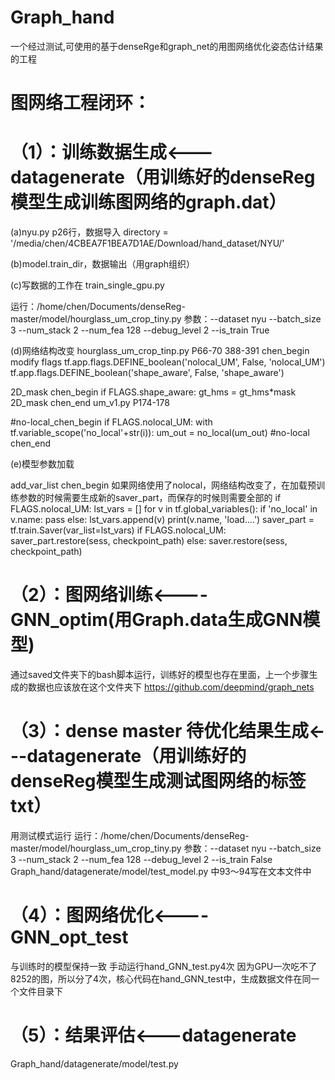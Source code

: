 # Graph_hand
一个经过测试,可使用的基于denseRge和graph_net的用图网络优化姿态估计结果的工程
# 图网络工程闭环：
# （1）：训练数据生成<---datagenerate（用训练好的denseReg模型生成训练图网络的graph.dat）

(a)nyu.py p26行，数据导入
directory = '/media/chen/4CBEA7F1BEA7D1AE/Download/hand_dataset/NYU/'

(b)model.train_dir，数据输出（用graph组织）

(c)写数据的工作在 train_single_gpu.py

运行：/home/chen/Documents/denseReg-master/model/hourglass_um_crop_tiny.py
参数：--dataset nyu --batch_size 3 --num_stack 2 --num_fea 128 --debug_level 2 --is_train True

(d)网络结构改变
hourglass_um_crop_tinp.py P66-70   388-391
chen_begin modify flags
tf.app.flags.DEFINE_boolean('nolocal_UM', False,
                            'nolocal_UM')
tf.app.flags.DEFINE_boolean('shape_aware', False,
                            'shape_aware')

2D_mask chen_begin
if FLAGS.shape_aware:
    gt_hms = gt_hms*mask
2D_mask chen_end
um_v1.py  P174-178

#no-local_chen_begin
if FLAGS.nolocal_UM:
    with tf.variable_scope('no_local'+str(i)):
        um_out = no_local(um_out)
#no-local chen_end

(e)模型参数加载

add_var_list chen_begin  如果网络使用了nolocal，网络结构改变了，在加载预训练参数的时候需要生成新的saver_part，而保存的时候则需要全部的
if FLAGS.nolocal_UM:
    lst_vars = []
    for v in tf.global_variables():
        if 'no_local' in v.name:
            pass
        else:
            lst_vars.append(v)
            print(v.name, 'load....')
    saver_part = tf.train.Saver(var_list=lst_vars)
if FLAGS.nolocal_UM:
    saver_part.restore(sess, checkpoint_path)
else:
    saver.restore(sess, checkpoint_path)


# （2）：图网络训练<----GNN_optim(用Graph.data生成GNN模型)
通过saved文件夹下的bash脚本运行，训练好的模型也存在里面，上一个步骤生成的数据也应该放在这个文件夹下
https://github.com/deepmind/graph_nets
# （3）：dense master 待优化结果生成<---datagenerate（用训练好的denseReg模型生成测试图网络的标签txt）
用测试模式运行
运行：/home/chen/Documents/denseReg-master/model/hourglass_um_crop_tiny.py
参数：--dataset nyu --batch_size 3 --num_stack 2 --num_fea 128 --debug_level 2 --is_train False
Graph_hand/datagenerate/model/test_model.py 中93～94写在文本文件中

# （4）：图网络优化<----GNN_opt_test
与训练时的模型保持一致
手动运行hand_GNN_test.py4次
因为GPU一次吃不了8252的图，所以分了4次，核心代码在hand_GNN_test中，生成数据文件在同一个文件目录下
# （5）：结果评估<---datagenerate
Graph_hand/datagenerate/model/test.py
